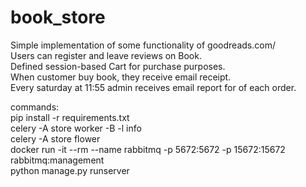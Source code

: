 # book_store<br>
Simple implementation of some functionality of goodreads.com/<br>
Users can register and leave reviews on Book. <br>
Defined session-based Cart for purchase purposes.<br>
When customer buy book, they receive email receipt.<br>
Every saturday at 11:55 admin receives email report for of each order.<br>

commands: <br>
pip install -r requirements.txt<br>
celery -A store worker -B -l info<br>
celery -A store flower<br>
docker run -it --rm --name rabbitmq -p 5672:5672 -p 15672:15672 rabbitmq:management <br>
python manage.py runserver<br>
